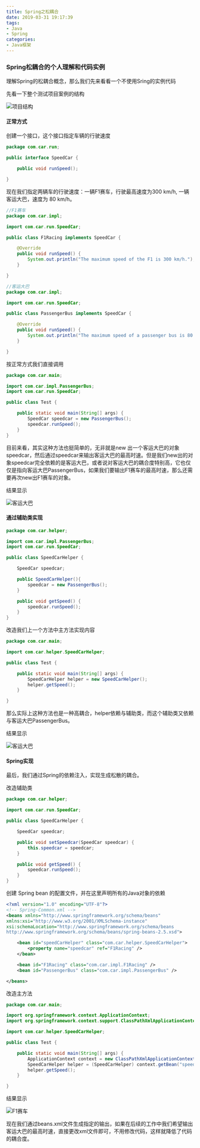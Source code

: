 ```yaml
---
title: Spring之松耦合
date: 2019-03-31 19:17:39
tags:
- Java
- Spring
categories:
- Java框架
---
```


### Spring松耦合的个人理解和代码实例

理解Spring的松耦合概念，那么我们先来看看一个不使用Sring的实例代码

先看一下整个测试项目案例的结构

<!-- more -->

![项目结构](TIM20190124191037.png)

#### 正常方式

创建一个接口，这个接口指定车辆的行驶速度

```java
package com.car.run;

public interface SpeedCar {

	public void runSpeed();

}

```

现在我们指定两辆车的行驶速度：一辆F1赛车，行驶最高速度为300 km/h, 一辆客运大巴，速度为 80 km/h。

```java
//F1赛车
package com.car.impl;

import com.car.run.SpeedCar;

public class F1Racing implements SpeedCar {

	@Override
	public void runSpeed() {
		System.out.println("The maximum speed of the F1 is 300 km/h.");
	}

}
```

```java
//客运大巴
package com.car.impl;

import com.car.run.SpeedCar;

public class PassengerBus implements SpeedCar {

	@Override
	public void runSpeed() {
		System.out.println("The maximum speed of a passenger bus is 80 km/h.");
	}

}

```

按正常方式我们直接调用

```java
package com.car.main;

import com.car.impl.PassengerBus;
import com.car.run.SpeedCar;

public class Test {

	public static void main(String[] args) {
		SpeedCar speedcar = new PassengerBus();
		speedcar.runSpeed();
	}
}

```
目前来看，其实这种方法也挺简单的，无非就是new 出一个客运大巴的对象 speedcar，然后通过speedcar来输出客运大巴的最高时速。但是我们new出的对象speedcar完全依赖的是客运大巴，或者说对客运大巴的耦合度特别高，它也仅仅是指向客运大巴PassengerBus，如果我们要输出F1赛车的最高时速，那么还需要再次new出F1赛车的对象。

结果显示

![客运大巴](TIM20190124185051.png)

#### 通过辅助类实现

```java
package com.car.helper;

import com.car.impl.PassengerBus;
import com.car.run.SpeedCar;

public class SpeedCarHelper {

	SpeedCar speedcar;

	public SpeedCarHelper(){
		speedcar = new PassengerBus();
	}

	public void getSpeed() {
		speedcar.runSpeed();
	}
}

```

改造我们上一个方法中主方法实现内容

```java
package com.car.main;

import com.car.helper.SpeedCarHelper;

public class Test {

	public static void main(String[] args) {
		SpeedCarHelper helper = new SpeedCarHelper();
		helper.getSpeed();
	}

}
```

那么实际上这种方法也是一种高耦合，helper依赖与辅助类，而这个辅助类又依赖与客运大巴PassengerBus。

结果显示

![客运大巴](TIM20190124185051.png)

#### Spring实现

最后，我们通过Spring的依赖注入，实现生成松散的耦合。

改造辅助类

```java
package com.car.helper;

import com.car.run.SpeedCar;

public class SpeedCarHelper {

	SpeedCar speedcar;

	public void setSpeedcar(SpeedCar speedcar) {
		this.speedcar = speedcar;
	}

	public void getSpeed() {
		speedcar.runSpeed();
	}
}
```

创建 Spring bean 的配置文件，并在这里声明所有的Java对象的依赖

```xml
<?xml version="1.0" encoding="UTF-8"?>
<!-- Spring-Common.xml -->
<beans xmlns="http://www.springframework.org/schema/beans"
xmlns:xsi="http://www.w3.org/2001/XMLSchema-instance"
xsi:schemaLocation="http://www.springframework.org/schema/beans
http://www.springframework.org/schema/beans/spring-beans-2.5.xsd">

	<bean id="speedCarHelper" class="com.car.helper.SpeedCarHelper">
		<property name="speedcar" ref="F1Racing" />
	</bean>

	<bean id="F1Racing" class="com.car.impl.F1Racing" />
	<bean id="PassengerBus" class="com.car.impl.PassengerBus" />

</beans>
```

改造主方法

```java
package com.car.main;

import org.springframework.context.ApplicationContext;
import org.springframework.context.support.ClassPathXmlApplicationContext;

import com.car.helper.SpeedCarHelper;

public class Test {

	public static void main(String[] args) {
		ApplicationContext context = new ClassPathXmlApplicationContext("beans.xml");
		SpeedCarHelper helper = (SpeedCarHelper) context.getBean("speedCarHelper");
		helper.getSpeed();
	}

}

```
结果显示

![F1赛车](TIM20190124190413.png)

现在我们通过beans.xml文件生成指定的输出，如果在后续的工作中我们希望输出客运大巴的最高时速，直接更改xml文件即可，不用修改代码，这样就降低了代码的耦合度。
